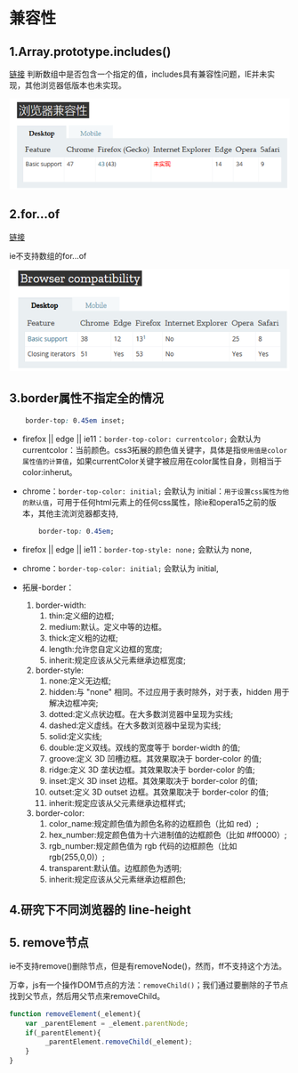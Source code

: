 # 兼容性

## 1.Array.prototype.includes()

[链接](https://developer.mozilla.org/zh-CN/docs/Web/JavaScript/Reference/Global_Objects/Array/includes)
判断数组中是否包含一个指定的值，includes具有兼容性问题，IE并未实现，其他浏览器低版本也未实现。 

![兼容性](imgs/includes.png)

## 2.for...of

[链接](https://developer.mozilla.org/en-US/docs/Web/JavaScript/Reference/Statements/for...of)

ie不支持数组的for...of

![兼容性](imgs/for_of.png)

## 3.border属性不指定全的情况

```css
    border-top: 0.45em inset;
```

- firefox || edge || ie11：`border-top-color: currentcolor;` 会默认为 currentcolor：当前颜色。css3拓展的颜色值关键字，具体是指`使用值是color属性值的计算值`，如果currentColor关键字被应用在color属性自身，则相当于color:inherut。
- chrome：`border-top-color: initial;` 会默认为 initial：`用于设置css属性为他的默认值`，可用于任何html元素上的任何css属性，除ie和opera15之前的版本，其他主流浏览器都支持,
    ```css
        border-top: 0.45em;
    ```
- firefox || edge || ie11：`border-top-style: none;` 会默认为 none,
- chrome：`border-top-color: initial;` 会默认为 initial,

- 拓展-border：
    1. border-width:
        1. thin:定义细的边框;
        2. medium:默认。定义中等的边框。
        3. thick:定义粗的边框;
        4. length:允许您自定义边框的宽度;
        5. inherit:规定应该从父元素继承边框宽度;
    2. border-style:
        1. none:定义无边框;
        2. hidden:与 "none" 相同。不过应用于表时除外，对于表，hidden 用于解决边框冲突;
        3. dotted:定义点状边框。在大多数浏览器中呈现为实线;
        4. dashed:定义虚线。在大多数浏览器中呈现为实线;
        5. solid:定义实线;
        6. double:定义双线。双线的宽度等于 border-width 的值;
        7. groove:定义 3D 凹槽边框。其效果取决于 border-color 的值;
        8. ridge:定义 3D 垄状边框。其效果取决于 border-color 的值;
        9. inset:定义 3D inset 边框。其效果取决于 border-color 的值;
        10. outset:定义 3D outset 边框。其效果取决于 border-color 的值;
        11. inherit:规定应该从父元素继承边框样式;
    3. border-color:
        1. color_name:规定颜色值为颜色名称的边框颜色（比如 red）;
        2. hex_number:规定颜色值为十六进制值的边框颜色（比如 #ff0000）;
        3. rgb_number:规定颜色值为 rgb 代码的边框颜色（比如 rgb(255,0,0)）;
        4. transparent:默认值。边框颜色为透明;
        5. inherit:规定应该从父元素继承边框颜色;

## 4.研究下不同浏览器的 line-height

## 5. remove节点

ie不支持remove()删除节点，但是有removeNode()，然而，ff不支持这个方法。

万幸，js有一个操作DOM节点的方法：`removeChild()`；我们通过要删除的子节点找到父节点，然后用父节点来removeChild。

```js
function removeElement(_element){
    var _parentElement = _element.parentNode;
    if(_parentElement){
         _parentElement.removeChild(_element);  
    }
}
```